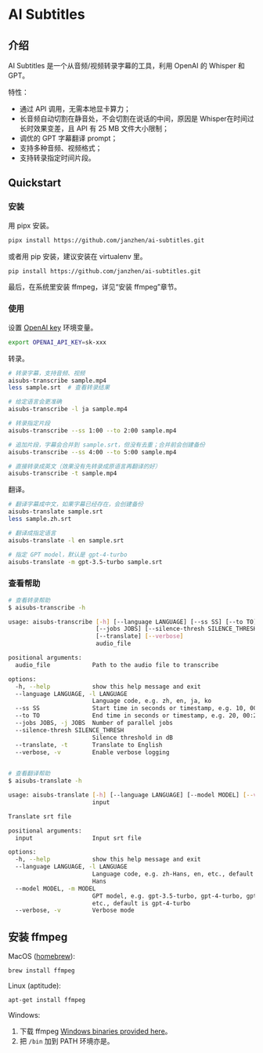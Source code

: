# AI Subtitles

## 介绍

AI Subtitles 是一个从音频/视频转录字幕的工具，利用 OpenAI 的 Whisper 和 GPT。

特性：

* 通过 API 调用，无需本地显卡算力；
* 长音频自动切割在静音处，不会切割在说话的中间，原因是 Whisper在时间过长时效果变差，且 API 有 25 MB 文件大小限制；
* 调优的 GPT 字幕翻译 prompt；
* 支持多种音频、视频格式；
* 支持转录指定时间片段。

## Quickstart

### 安装

用 pipx 安装。

```sh
pipx install https://github.com/janzhen/ai-subtitles.git
```

或者用 pip 安装，建议安装在 virtualenv 里。

```
pip install https://github.com/janzhen/ai-subtitles.git
```

最后，在系统里安装 ffmpeg，详见“安装 ffmpeg”章节。

### 使用

设置 [OpenAI key](https://platform.openai.com/api-keys) 环境变量。

```sh
export OPENAI_API_KEY=sk-xxx
```

转录。

```sh
# 转录字幕，支持音频、视频
aisubs-transcribe sample.mp4
less sample.srt  # 查看转录结果

# 给定语言会更准确
aisubs-transcribe -l ja sample.mp4

# 转录指定片段
aisubs-transcribe --ss 1:00 --to 2:00 sample.mp4

# 追加片段，字幕会合并到 sample.srt，但没有去重；合并前会创建备份
aisubs-transcribe --ss 4:00 --to 5:00 sample.mp4

# 直接转录成英文（效果没有先转录成原语言再翻译的好）
aisubs-transcribe -t sample.mp4
```

翻译。

```sh
# 翻译字幕成中文，如果字幕已经存在，会创建备份
aisubs-translate sample.srt
less sample.zh.srt

# 翻译成指定语言
aisubs-translate -l en sample.srt

# 指定 GPT model，默认是 gpt-4-turbo
aisubs-translate -m gpt-3.5-turbo sample.srt
```

### 查看帮助

```sh
# 查看转录帮助
$ aisubs-transcribe -h

usage: aisubs-transcribe [-h] [--language LANGUAGE] [--ss SS] [--to TO]
                         [--jobs JOBS] [--silence-thresh SILENCE_THRESH]
                         [--translate] [--verbose]
                         audio_file

positional arguments:
  audio_file            Path to the audio file to transcribe

options:
  -h, --help            show this help message and exit
  --language LANGUAGE, -l LANGUAGE
                        Language code, e.g. zh, en, ja, ko
  --ss SS               Start time in seconds or timestamp, e.g. 10, 00:10
  --to TO               End time in seconds or timestamp, e.g. 20, 00:20
  --jobs JOBS, -j JOBS  Number of parallel jobs
  --silence-thresh SILENCE_THRESH
                        Silence threshold in dB
  --translate, -t       Translate to English
  --verbose, -v         Enable verbose logging

  
# 查看翻译帮助
$ aisubs-translate -h

usage: aisubs-translate [-h] [--language LANGUAGE] [--model MODEL] [--verbose]
                        input

Translate srt file

positional arguments:
  input                 Input srt file

options:
  -h, --help            show this help message and exit
  --language LANGUAGE, -l LANGUAGE
                        Language code, e.g. zh-Hans, en, etc., default is zh-
                        Hans
  --model MODEL, -m MODEL
                        GPT model, e.g. gpt-3.5-turbo, gpt-4-turbo, gpt-4,
                        etc., default is gpt-4-turbo
  --verbose, -v         Verbose mode

```



## 安装 ffmpeg

MacOS ([homebrew](http://brew.sh)):

```bash
brew install ffmpeg
```

Linux (aptitude):

```bash
apt-get install ffmpeg
```

Windows:

1. 下载 ffmpeg [Windows binaries provided here](https://www.gyan.dev/ffmpeg/builds/)。
2. 把 `/bin` 加到 PATH 环境亦是。